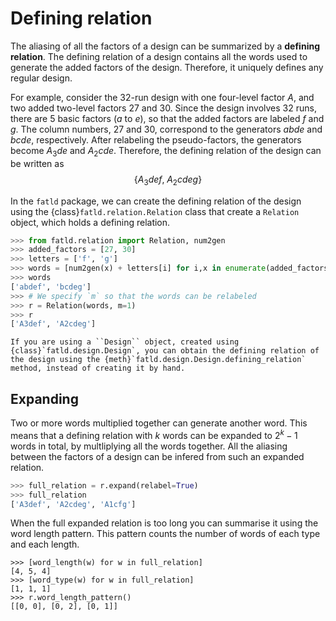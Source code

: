# Defining relation

The aliasing of all the factors of a design can be summarized by a **defining relation**.
The defining relation of a design contains all the words used to generate the added factors of the design.
Therefore, it uniquely defines any regular design.

For example, consider the 32-run design with one four-level factor $A$, and two added two-level factors 27 and 30.
Since the design involves 32 runs, there are 5 basic factors ($a$ to $e$), so that the added factors are labeled $f$ and $g$.
The column numbers, 27 and 30, correspond to the generators $abde$ and $bcde$, respectively.
After relabeling the pseudo-factors, the generators become $A_3de$ and $A_2cde$.
Therefore, the defining relation of the design can be written as
$$
\{ A_3def, \; A_2cdeg \}
$$

In the ``fatld`` package, we can create the defining relation of the design using the {class}`fatld.relation.Relation` class that create a ``Relation`` object, which holds a defining relation.

```python
>>> from fatld.relation import Relation, num2gen
>>> added_factors = [27, 30]
>>> letters = ['f', 'g']
>>> words = [num2gen(x) + letters[i] for i,x in enumerate(added_factors)]
>>> words
['abdef', 'bcdeg']
>>> # We specify `m` so that the words can be relabeled
>>> r = Relation(words, m=1)
>>> r
['A3def', 'A2cdeg']
```

````{tip}
If you are using a ``Design`` object, created using {class}`fatld.design.Design`, you can obtain the defining relation of the design using the {meth}`fatld.design.Design.defining_relation` method, instead of creating it by hand.
````

## Expanding

Two or more words multiplied together can generate another word.
This means that a defining relation with $k$ words can be expanded to $2^k-1$ words in total, by multliplying all the words together.
All the aliasing between the factors of a design can be infered from such an expanded relation.

```python
>>> full_relation = r.expand(relabel=True)
>>> full_relation
['A3def', 'A2cdeg', 'A1cfg']
```

When the full expanded relation is too long you can summarise it using the word length pattern.
This pattern counts the number of words of each type and each length.

```{code} python
>>> [word_length(w) for w in full_relation]
[4, 5, 4]
>>> [word_type(w) for w in full_relation]
[1, 1, 1]
>>> r.word_length_pattern()
[[0, 0], [0, 2], [0, 1]]
```
